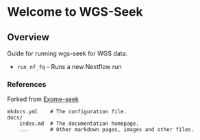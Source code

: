 # Welcome to WGS-Seek

## Overview

Guide for running wgs-seek for WGS data.

* `run_nf_fq` - Runs a new Nextflow run 


### References
Forked from [Exome-seek](https://github.com/mtandon09/CCBR_GATK4_Exome_Seq_Pipeline)

    mkdocs.yml    # The configuration file.
    docs/
        index.md  # The documentation homepage.
        ...       # Other markdown pages, images and other files.
